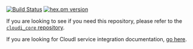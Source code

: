 [![Build Status](https://app.travis-ci.com/CloudI/cloudi_service_db_mysql.svg?branch=master)](https://app.travis-ci.com/CloudI/cloudi_service_db_mysql)
[![hex.pm version](https://img.shields.io/hexpm/v/cloudi_service_db_mysql.svg)](https://hex.pm/packages/cloudi_service_db_mysql)

If you are looking to see if you need this repository, please refer to the [`cloudi_core` repository](https://github.com/CloudI/cloudi_core#about).

If you are looking for CloudI service integration documentation, [go here](https://github.com/CloudI/CloudI#integration).

